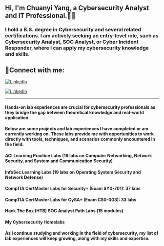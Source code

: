 ## Hi, I'm Chuanyi Yang, a Cybersecurity Analyst and IT Professional.👨‍💻 

### I hold a B.S. degree in Cybersecurity and several related certifications. I am actively seeking an entry-level role, such as Cybersecurity Analyst, SOC Analyst, or Cyber Incident Responder, where I can apply my cybersecurity knowledge and skills.
 
## 🤳Connect with me:
[![LinkedIn](https://img.shields.io/badge/LinkedIn-Profile-blue?style=flat&logo=linkedin&logoColor=white)](https://www.linkedin.com/in/chuanyi-yang)


[![LinkedIn](https://upload.wikimedia.org/wikipedia/commons/c/ca/LinkedIn_logo_initials.png)](https://www.linkedin.com/in/chuanyi-yang)


---

#### Hands-on lab experiences are crucial for cybersecurity professionals as they bridge the gap between theoretical knowledge and real-world application.

#### Below are some projects and lab experiences I have completed or am currently working on. These labs provide me with opportunities to work directly with tools, techniques, and scenarios commonly encountered in the field:

#### ACI Learning Practice Labs (16 labs on Computer Networking, Network Security, and System and Communication Security)

#### InfoSec Learning Labs (19 labs on Operating System Security and Network Defense)

#### CompTIA CertMaster Labs for Security+ (Exam SY0-701): 37 labs

#### CompTIA CertMaster Labs for CySA+ (Exam CS0-003): 33 labs

#### Hack The Box (HTB) SOC Analyst Path Labs (15 modules)

#### My Cybersecurity Homelabs

#### As I continue studying and working in the field of cybersecurity, my list of lab experiences will keep growing, along with my skills and expertise.

